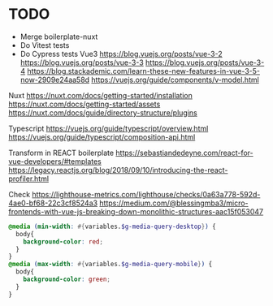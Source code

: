 # TODO
 - Merge boilerplate-nuxt
 - Do Vitest tests
 - Do Cypress tests
Vue3
https://blog.vuejs.org/posts/vue-3-2
https://blog.vuejs.org/posts/vue-3-3
https://blog.vuejs.org/posts/vue-3-4
https://blog.stackademic.com/learn-these-new-features-in-vue-3-5-now-2909e24aa58d
https://vuejs.org/guide/components/v-model.html

Nuxt
https://nuxt.com/docs/getting-started/installation
https://nuxt.com/docs/getting-started/assets
https://nuxt.com/docs/guide/directory-structure/plugins

Typescript
https://vuejs.org/guide/typescript/overview.html
https://vuejs.org/guide/typescript/composition-api.html

Transform in REACT boilerplate
https://sebastiandedeyne.com/react-for-vue-developers/#templates
https://legacy.reactjs.org/blog/2018/09/10/introducing-the-react-profiler.html

Check
https://lighthouse-metrics.com/lighthouse/checks/0a63a778-592d-4ae0-bf68-22c3cf8524a3
https://medium.com/@blessingmba3/micro-frontends-with-vue-js-breaking-down-monolithic-structures-aac15f053047


```scss
@media (min-width: #{variables.$g-media-query-desktop}) {
  body{
    background-color: red;
  }
}
@media (max-width: #{variables.$g-media-query-mobile}) {
  body{
    background-color: green;
  }
}
```